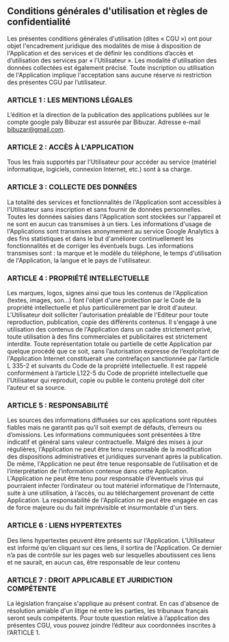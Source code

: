 ## Conditions générales d'utilisation et règles de confidentialité

Les présentes conditions générales d'utilisation (dites « CGU ») ont pour objet l'encadrement juridique des modalités de mise à disposition de l'Application et des
services et de définir les conditions d’accès et d’utilisation des services par « l'Utilisateur ». Les modalité d'utilisation des données collectées est également précisé. Toute inscription ou utilisation de l'Application implique l'acceptation sans aucune réserve ni restriction des présentes CGU par l’utilisateur.

### ARTICLE 1 : LES MENTIONS LÉGALES
L’édition et la direction de la publication des applications publiées sur le compte google paly Bibuzar est assurée par Bibuzar. Adresse e-mail bibuzar@gmail.com.

### ARTICLE 2 : ACCÈS À L'APPLICATION
Tous les frais supportés par l'Utilisateur pour accéder au service (matériel informatique, logiciels, connexion Internet, etc.) sont à sa charge.

### ARTICLE 3 : COLLECTE DES DONNÉES
La totalité des services et fonctionnalités de l'Application sont accessibles à l'Utilisateur sans inscription et sans fournir de données personnelles. Toutes les données saisies dans l'Application sont stockées sur l'appareil et ne sont en aucun cas transmises à un tiers.
Les informations d'usage de l'Applications sont transmises anonymement au service Google Analytics à des fins statistiques et dans le but d'améliorer
continuellement les fonctionnalités et de corriger les éventuels bugs. Les informations transmises sont : la marque et le modèle du téléphone, le temps d'utilisation de l'Application, la langue et le pays de l'utilisateur.

### ARTICLE 4 : PROPRIÉTÉ INTELLECTUELLE
Les marques, logos, signes ainsi que tous les contenus de l'Application (textes, images, son…) font l'objet d'une protection par le Code de la propriété intellectuelle et plus particulièrement par le droit d'auteur. L'Utilisateur doit solliciter l'autorisation préalable de l'Editeur pour toute reproduction, publication, copie des différents contenus. Il s'engage à une utilisation des contenus de l'Application dans un cadre strictement privé, toute utilisation à des fins commerciales et publicitaires est strictement interdite. Toute représentation totale ou partielle de cette Application par quelque procédé que ce soit, sans l’autorisation expresse de l’exploitant de l'Application Internet constituerait une contrefaçon sanctionnée par l’article L 335-2 et suivants du Code de la propriété intellectuelle. Il est rappelé conformément à l’article L122-5 du Code de propriété intellectuelle que l’Utilisateur qui reproduit, copie ou publie le contenu protégé doit citer l’auteur et sa source.

### ARTICLE 5 : RESPONSABILITÉ
Les sources des informations diffusées sur ces applications sont réputées fiables mais ne garantit pas qu’il soit exempt de défauts, d’erreurs ou
d’omissions. Les informations communiquées sont présentées à titre indicatif et général sans valeur contractuelle. Malgré des mises à jour régulières, l'Application
ne peut être tenu responsable de la modification des dispositions administratives et juridiques survenant après la publication. De même, l'Application ne peut
être tenue responsable de l’utilisation et de l’interprétation de l’information contenue dans cette Application. L'Application ne peut être tenu pour responsable d’éventuels virus qui pourraient infecter l’ordinateur ou tout matériel informatique de l’Internaute, suite à une utilisation, à l’accès, ou au téléchargement provenant de cette Application. La responsabilité de l'Application ne peut être engagée en cas de force majeure ou du fait imprévisible et insurmontable d'un tiers.

### ARTICLE 6 : LIENS HYPERTEXTES
Des liens hypertextes peuvent être présents sur l'Application. L’Utilisateur est informé qu’en cliquant sur ces liens, il sortira de l'Application. Ce dernier n’a pas de contrôle sur les pages web sur lesquelles aboutissent ces liens et ne saurait, en aucun cas, être responsable de leur contenu

### ARTICLE 7 : DROIT APPLICABLE ET JURIDICTION COMPÉTENTE
La législation française s'applique au présent contrat. En cas d'absence de résolution amiable d'un litige né entre les parties, les tribunaux français seront seuls
compétents. Pour toute question relative à l’application des présentes CGU, vous pouvez joindre l’éditeur aux coordonnées inscrites à l’ARTICLE 1.
